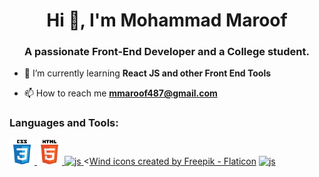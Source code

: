 <h1 align="center">Hi 👋, I'm Mohammad Maroof</h1>
<h3 align="center">A passionate Front-End Developer and a College student.</h3>

- 🌱 I’m currently learning **React JS and other Front End Tools**

- 📫 How to reach me **mmaroof487@gmail.com**

<p align="left">
</p>

<h3 align="left">Languages and Tools:</h3>
<p align="left"> <a href="https://www.w3schools.com/css/" target="_blank" rel="noreferrer"> <img src="https://raw.githubusercontent.com/devicons/devicon/master/icons/css3/css3-original-wordmark.svg" alt="css3" width="40" height="40"/> </a> <a href="https://www.w3.org/html/" target="_blank" rel="noreferrer"> <img src="https://raw.githubusercontent.com/devicons/devicon/master/icons/html5/html5-original-wordmark.svg" alt="html5" width="40" height="40"/> </a> <a href="https://www.w3schools.com/js/" target="_blank" rel="noreferrer">   <img src="https://www.freepnglogos.com/uploads/javascript-png/javascript-logo-transparent-logo-javascript-images-3.png" alt="js" width="60" height="35"/> </a> <<a href="https://www.flaticon.com/free-icons/wind" title="wind icons">Wind icons created by Freepik - Flaticon</a> <a href="https://getbootstrap.com/" target="_blank" rel="noreferrer"> <img src="https://www.google.com/url?sa=i&url=https%3A%2F%2Fwww.clipartmax.com%2Fmiddle%2Fm2i8m2A0b1K9N4A0_bootstrap-bootstrap-4-logo-png%2F&psig=AOvVaw1zgTOF30DoJe9ljcP6gbOY&ust=1691418627449000&source=images&cd=vfe&opi=89978449&ved=0CBEQjRxqFwoTCMiBqcWfyIADFQAAAAAdAAAAABAJ" alt="js" width="60" height="35"/> </a> </p>
